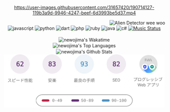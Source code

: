<!-- START: HERO IMAGE GIF ////////// ////////// ////////// -->
<!-- <img src="@/../assets/img/gaming/ghost-of-tsushima.gif" width="100%"  alt="nellyXinwei's Hero Gif Image"/> -->
<!-- END: HERO IMAGE GIF ////////// ////////// ////////// -->

<div align="center" >  
  
<!-- START:ワンピース 第1015話「ルフィはRED ROCを使う」 -->
https://user-images.githubusercontent.com/31657420/190714127-119b3a9d-9946-4247-beef-6d3993be5d37.mp4
<!-- END:ワンピース 第1015話「ルフィはRED ROCを使う」 -->

<!-- START:VISITOR COUNTER -->
<div width="100%" align="right">

<img src="https://komarev.com/ghpvc/?username=nellyXinwei&label=🛸&color=grey&style=for-the-badge&labelcolor=ffffff" alt="Alien Detector wee woo"/>

</div>
<!-- END:VISITOR COUNTER -->

<!-- START: PROGRAMMING LANGUAGES -->
<!-- Color Scheme: 
75C3BB, 668AAB, 6667AB, 8766AB, B17ACD, D37F6F, EDA100
Sauce: https://colors.dopely.top/inside-colors/wp-content/uploads/2021/12/Dopely-Color-Palette-2022-color-scheme-of-the-year-%E2%80%93-3.jpg
-->

<img src="https://img.shields.io/badge/javascript%20-%23668AAB.svg?&style=for-the-badge&logo=javascript&logoColor=white&labelColor=526E89" alt="javascript"/> 
<img src="https://img.shields.io/badge/python%20-%236667AB.svg?&style=for-the-badge&logo=python&logoColor=white&labelColor=525289" alt="python" /> 
<img src="https://img.shields.io/badge/dart%20-%238766AB.svg?&style=for-the-badge&logo=dart&logoColor=white&labelColor=6C5289" alt="dart"/> 
<img src="https://img.shields.io/badge/php%20-%23B17ACD.svg?&style=for-the-badge&logo=php&logoColor=white&labelColor=8E62A4" alt="php"/> 
<img src="https://img.shields.io/badge/ruby%20-%23D37F6F.svg?&style=for-the-badge&logo=ruby&logoColor=white&labelColor=A96659" alt="ruby"/> 
<img src="https://img.shields.io/badge/java%20-%23EDA100.svg?&style=for-the-badge&logo=starbucks&logoColor=white&labelColor=BE8100" alt="java"/> 
<img src="https://img.shields.io/badge/c%23-%23AFC54D.svg?style=for-the-badge&logo=c-sharp&logoColor=white&labelColor=8C9E3E" alt="c#"/>  


<!-- END: PROGRAMMING LANGUAGES -->

<!-- START: MUSIC STATUS -->
  <a href="https://nellyxinwei-spotify-readme-stats-2.vercel.app/api/now-playing?open">
  <img src="https://nellyxinwei-spotify-readme-stats-2.vercel.app/api/now-playing" alt="Music Status">
  </a>
<!-- END: MUSIC STATUS -->

<!-- START: GITHUB STATUS -->
<br>
<br>

<img align="center" src="https://github-readme-stats.vercel.app/api/wakatime?username=newojima&layout=compact&langs_count=10&locale=ja&hide_title=false&title_color=fff&hide_border=true&text_color=fff&&card_width=500&bg_color=75C3BB,668AAB,668AAB,6667AB,8766AB,8766AB&hide=other,css,html,bash,xml,git%20config,makefile,properties,yaml,markdown,text" alt="newojima's Wakatime"/>

<br>

  <img align="center" src="https://github-readme-stats.vercel.app/api/top-langs?username=newojima&layout=compact&text_color=fff&icon_color=fff&hide_border=true&&locale=ja&hide_title=false&title_color=fff&include_all_commits=true&card_width=450&langs_count=10&hide=c%23,powershell,shaderlab,hlsl,makefile,jupyter%20notebook,python,html,css,shell&bg_color=8766AB,8766AB,B17ACD,D37F6F,EDA100" alt="newojima's Top Languages"/>

<br>


  <img align="center" src="https://github-readme-stats.vercel.app/api?username=newojima&show_icons=true&&locale=ja&bg_color=D37F6F,D37F6F,EDA100,AFC54D&title_color=fff&text_color=fff&icon_color=fff&hide_border=true&hide_title=false&count_private=true&include_all_commits=true&card_width=500" alt="newojima's Github Stats"/>

<br>

  <img align="center" width="500px" src="@/../assets/img/page-insights.svg" alt="nellyXinwei's Page Insights"/>
</div>
<!-- END: GITHUB STATUS -->
